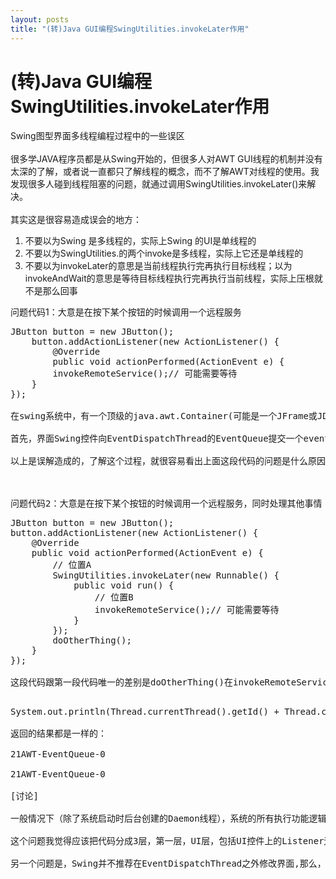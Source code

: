```yaml
---
layout: posts
title: "(转)Java GUI编程SwingUtilities.invokeLater作用"
---
```


# (转)Java GUI编程SwingUtilities.invokeLater作用
Swing图型界面多线程编程过程中的一些误区<br>
<br>
很多学JAVA程序员都是从Swing开始的，但很多人对AWT GUI线程的机制并没有太深的了解，或者说一直都只了解线程的概念，而不了解AWT对线程的使用。我发现很多人碰到线程阻塞的问题，就通过调用SwingUtilities.invokeLater()来解决。<br>
<br>
其实这是很容易造成误会的地方：

1. 不要以为Swing 是多线程的，实际上Swing 的UI是单线程的
2. 不要以为SwingUtilities.的两个invoke是多线程，实际上它还是单线程的
3. 不要以为invokeLater的意思是当前线程执行完再执行目标线程；以为invokeAndWait的意思是等待目标线程执行完再执行当前线程，实际上压根就不是那么回事

问题代码1：大意是在按下某个按钮的时候调用一个远程服务
<pre class="prettyprint linenums">
JButton button = new JButton();   
    button.addActionListener(new ActionListener() {   
        @Override  
        public void actionPerformed(ActionEvent e) {   
        invokeRemoteService();// 可能需要等待  
    }   
}); 
</xmp>
在swing系统中，有一个顶级的java.awt.Container(可能是一个JFrame或JDialog实例)，负责启动一个EventDispatchThread线程，单线程，这个线程是负责处理UI事件的。<br>
首先，界面Swing控件向EventDispatchThread的EventQueue提交一个event，由EventDispatchThread负责调度各个event的执行。例如,按下一个JButton的时候，JButton向EventQueue执行postEvent，提交一个ActionEvent。EventDispatchThread线程根据调度算法执行到该event的时候，会调用JButton上的processActionEvent，JButton再调用actionPerformed，这过程并没有执行任何new Thread().start()代码，也就是说JButton的ActionListener.actionPerformed()中的代码完全是在EventDispatchThread线程内执行的。所以，假如我们在任何ActionListener、MouseListener等对象中编写耗时的逻辑，那么整个Swing系统就会出现响应迟钝的现象，更有甚者，如果在这些Listener中执行线程wait()，以等待另一个线程的锁定资源或计算结果，那么实际上就是EventDispatchThread线程被阻塞，整个系统界面就会处于无响应状态，一点反应都没有。<br>
以上是误解造成的，了解这个过程，就很容易看出上面这段代码的问题是什么原因了。解决的方法也倒比较简单，直接new Thread().start();就可以保证EventDispatchThread执行到当前方法的时候快速返回，以便可以去响应来自用户界面的其他事件。<br>
<br>
问题代码2：大意是在按下某个按钮的时候调用一个远程服务，同时处理其他事情
<pre class="prettyprint linenums">
JButton button = new JButton();   
button.addActionListener(new ActionListener() {   
    @Override  
    public void actionPerformed(ActionEvent e) {   
        // 位置A  
        SwingUtilities.invokeLater(new Runnable() {   
            public void run() {   
                // 位置B  
                invokeRemoteService();// 可能需要等待  
            }   
        });   
        doOtherThing();   
    }   
});
</xmp>
这段代码跟第一段代码唯一的差别是doOtherThing()在invokeRemoteService ()完成之前就能够得到执行，所以造成了invokeRemoteService ()/doOtherThing()好像是在两个线程里执行的假象。实际上invokeLater是把目标代码打包成一个Event提交到EventQueue去了，等到EventDispatchThread线程执行完当前代码段的doOtherThing()后，再去执行这个EventQueue中的Event，这时候就会执行到这个invokeRemoteService ()方法。但是，实际上这两个方法都是在EventDispatchThread中执行的，并没有任何其他Thread来执行。于是，问题1的问题还是没解决。实际上直接new Thread().start()方法就可以了，使用SwingUtilities完全是由于误解造成的滥用。测试方法，在位置A和位置B都加上下面这行代码：<br>
<pre class="prettyprint linenums">
System.out.println(Thread.currentThread().getId() + Thread.currentThread().getName());
</xmp>
返回的结果都是一样的：<br>
21AWT-EventQueue-0<br>
21AWT-EventQueue-0<br>
[讨论]<br>
一般情况下（除了系统启动时后台创建的Daemon线程），系统的所有执行功能逻辑和业务逻辑的线程都应该是从界面操作触发的。我们应该清楚哪些需要或应该放到EventDispatchThread中去执行，哪些需要或应该创建一个新线程去执行，也需要清醒的知道自己当前编写的是属于什么逻辑。<br>
这个问题我觉得应该把代码分成3层，第一层，UI层，包括UI控件上的Listener逻辑，这是应该给EventDispatchThread去执行的，必须简短高效，快速return；这一层做不完的事情通过new Thread().start()交给下一层去做，我称之为控制层；然后控制层再去调用具体的业务代码，即第三层，业务层。所有由UI控件触发的逻辑都应该这么分。<br>
另一个问题是，Swing并不推荐在EventDispatchThread之外修改界面,那么，如果我们在业务层需要repaint某个控件，或者updateUI应该怎么办呢，那就可以使用SwingUtilities来处理了，这才是正确使用SwingUtilities的场景，也是设计这个工具的目的。